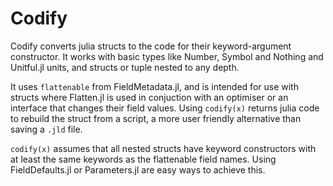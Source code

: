 # Codify

Codify converts julia structs to the code for their keyword-argument
constructor. It works with basic types like Number, Symbol and Nothing and
Unitful.jl units, and structs or tuple nested to any depth.

It uses `flattenable` from FieldMetadata.jl, and is intended for use with
structs where Flatten.jl is used in conjuction with an optimiser or an interface
that changes their field values. Using `codify(x)` returns julia code to rebuild
the struct from a script, a more user friendly alternative than saving a `.jld`
file.

`codify(x)` assumes that all nested structs have keyword constructors with at
least the same keywords as the flattenable field names. Using FieldDefaults.jl
or Parameters.jl are easy ways to achieve this.
